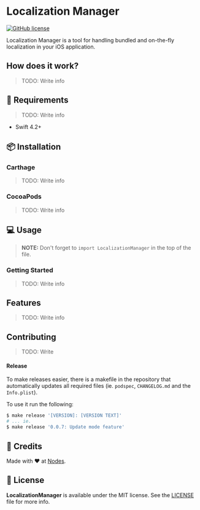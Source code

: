 # Localization Manager

[![GitHub license](https://img.shields.io/badge/license-MIT-blue.svg)](https://github.com/nodes-ios/NStackSDK/blob/master/LICENSE)

Localization Manager is a tool for handling bundled and on-the-fly localization in your iOS application.

## How does it work?

> TODO: Write info

## 📝 Requirements

> TODO: Write info

* Swift 4.2+

## 📦 Installation

### Carthage

> TODO: Write info

### CocoaPods

> TODO: Write info

## 💻 Usage

> **NOTE:** Don't forget to `import LocalizationManager` in the top of the file.

### Getting Started

> TODO: Write info

## Features

> TODO: Write info

## Contributing

> TODO: Write

#### Release

To make releases easier, there is a makefile in the repository that automatically updates all required files (ie. `podspec`, `CHANGELOG.md` and the `Info.plist`).

To use it run the following:

```bash
$ make release '[VERSION]: [VERSION TEXT]'
# ... ie.
$ make release '0.0.7: Update mode feature'
```

## 👥 Credits
Made with ❤️ at [Nodes](http://nodesagency.com).

## 📄 License
**LocalizationManager** is available under the MIT license. See the [LICENSE](https://github.com/nodes-ios/LocalizationManager/blob/master/LICENSE) file for more info.

